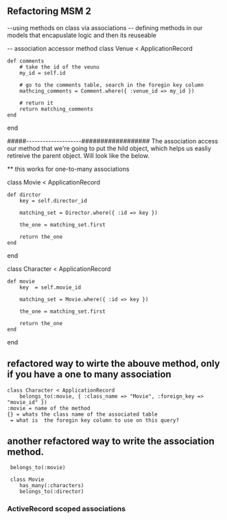 ## Refactoring MSM 2


--using methods on class via associations
-- defining methods in our models that encapuslate logic and then its reuseable


-- association accessor method 
class Venue < ApplicationRecord
   
    def comments
        # take the id of the veunu
        my_id = self.id

        # go to the comments table, search in the foregin key column
        mathcing_comments = Comment.where({ :venue_id => my_id })
        
        # return it
        return matching_comments
    end

end



#####--------------------##################
The association access our method that we're going to put the  hild object, which helps  us easliy retireive the parent object. Will look like the below.

** this works for one-to-many associations

class Movie < ApplicationRecord

    def dirctor
        key = self.director_id

        matching_set = Director.where({ :id => key })

        the_one = matching_set.first

        return the_one
    end
end

class Character < ApplicationRecord
    
    def movie
        key  = self.movie_id

        matching_set = Movie.where({ :id => key })

        the_one = matching_set.first

        return the_one
    end
end

## refactored way to wirte the abouve method, only  if you have a one to many association 

    class Character < ApplicationRecord
        belongs_to(:movie, { :class_name => "Movie", :foreign_key => "movie_id" })
    :movie = name of the method
    {} = whats the class name of the associated table
     = what is  the foregin key column to use on this query?

## another refactored way to write the association method.
     belongs_to(:movie)

     class Movie
        has_many(:characters)
        belongs_to(:director)

### ActiveRecord scoped associations

